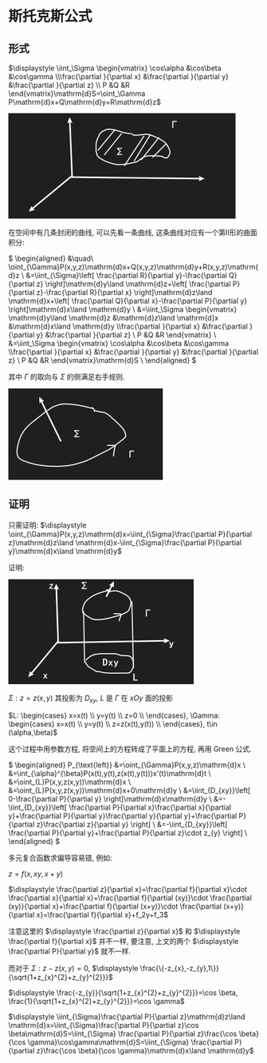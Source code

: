 # 斯托克斯公式

## 形式

$\displaystyle \iint_\Sigma \begin{vmatrix}	\cos\alpha &\cos\beta &\cos\gamma \\\frac{\partial }{\partial x}  &\frac{\partial }{\partial y}  &\frac{\partial }{\partial z}  \\	P &Q &R \end{vmatrix}\mathrm{d}S=\oint_\Gamma P\mathrm{d}x+Q\mathrm{d}y+R\mathrm{d}z$

![](images/2021-05-14-09-21-49.png)

在空间中有几条封闭的曲线, 可以先看一条曲线, 这条曲线对应有一个第Ⅱ形的曲面积分:

$
\begin{aligned}
&\quad\ \oint_{\Gamma}P(x,y,z)\mathrm{d}x+Q(x,y,z)\mathrm{d}y+R(x,y,z)\mathrm{d}z \\
&=\iint_{\Sigma}\left[ \frac{\partial R}{\partial y}-\frac{\partial Q}{\partial z} \right]\mathrm{d}y\land \mathrm{d}z+\left[ \frac{\partial P}{\partial z}-\frac{\partial R}{\partial x} \right]\mathrm{d}z\land \mathrm{d}x+\left[ \frac{\partial Q}{\partial x}-\frac{\partial P}{\partial y} \right]\mathrm{d}x\land \mathrm{d}y  \\
&=\iint_\Sigma \begin{vmatrix}	\mathrm{d}y\land \mathrm{d}z &\mathrm{d}z\land \mathrm{d}x &\mathrm{d}x\land \mathrm{d}y \\\frac{\partial }{\partial x}  &\frac{\partial }{\partial y}  &\frac{\partial }{\partial z}  \\	P &Q &R \end{vmatrix} \\
&=\iint_\Sigma \begin{vmatrix}	\cos\alpha &\cos\beta &\cos\gamma \\\frac{\partial }{\partial x}  &\frac{\partial }{\partial y}  &\frac{\partial }{\partial z}  \\	P &Q &R \end{vmatrix}\mathrm{d}S \\
\end{aligned}
$

其中 $\Gamma$ 的取向与 $\Sigma$ 的侧满足右手规则.

![](images/2021-05-14-09-30-13.png)

## 证明

只需证明: $\displaystyle \oint_{\Gamma}P(x,y,z)\mathrm{d}x=\iint_{\Sigma}\frac{\partial P}{\partial z}\mathrm{d}z\land \mathrm{d}x-\iint_{\Sigma}\frac{\partial P}{\partial y}\mathrm{d}x\land \mathrm{d}y$

证明:

![](images/2021-05-14-09-34-59.png)

$\Sigma: z=z(x,y)$ 其投影为 $D_{xy}$, $L$ 是 $\Gamma$ 在 $xOy$ 面的投影

$L: \begin{cases}
    x=x(t) \\
    y=y(t) \\
    z=0 \\
\end{cases},
\Gamma: \begin{cases}
    x=x(t) \\
    y=y(t) \\
    z=z(x(t),y(t)) \\
\end{cases},
t\in (\alpha,\beta)$

这个过程中用参数方程, 将空间上的方程转成了平面上的方程, 再用 Green 公式.

$
\begin{aligned}
P_{\text{left}} &=\oint_{\Gamma}P(x,y,z)\mathrm{d}x \\
&=\int_{\alpha}^{\beta}P(x(t),y(t),z(x(t),y(t)))x'(t)\mathrm{d}t \\
&=\oint_{L}P(x,y,z(x,y))\mathrm{d}x \\
&=\oint_{L}P(x,y,z(x,y))\mathrm{d}x+0\mathrm{d}y \\
&=\iint_{D_{xy}}\left[ 0-\frac{\partial P}{\partial y} \right]\mathrm{d}x\mathrm{d}y \\
&=-\iint_{D_{xy}}\left[ \frac{\partial P}{\partial x}\frac{\partial x}{\partial y}+\frac{\partial P}{\partial y}\frac{\partial y}{\partial y}+\frac{\partial P}{\partial z}\frac{\partial z}{\partial y} \right] \\
&=-\iint_{D_{xy}}\left[ \frac{\partial P}{\partial y}+\frac{\partial P}{\partial z}\cdot z_{y} \right] \\
\end{aligned}
$

多元复合函数求偏导容易错, 例如:

$z=f(x,xy,x+y)$

$\displaystyle \frac{\partial z}{\partial x}=\frac{\partial f}{\partial x}\cdot \frac{\partial x}{\partial x}+\frac{\partial f}{\partial (xy)}\cdot \frac{\partial (xy)}{\partial x}+\frac{\partial f}{\partial (x+y)}\cdot \frac{\partial (x+y)}{\partial x}=\frac{\partial f}{\partial x}+f_2y+f_3$

注意这里的 $\displaystyle \frac{\partial z}{\partial x}$ 和 $\displaystyle \frac{\partial f}{\partial x}$ 并不一样, 要注意, 上文的两个 $\displaystyle \frac{\partial P}{\partial y}$ 就不一样.

而对于 $\Sigma: z-z(x,y)=0$, $\displaystyle \frac{\{-z_{x},-z_{y},1\}}{\sqrt{1+z_{x}^{2}+z_{y}^{2}}}$

$\displaystyle \frac{-z_{y}}{\sqrt{1+z_{x}^{2}+z_{y}^{2}}}=\cos \beta, \frac{1}{\sqrt{1+z_{x}^{2}+z_{y}^{2}}}=\cos \gamma$

$\displaystyle \iint_{\Sigma}\frac{\partial P}{\partial z}\mathrm{d}z\land \mathrm{d}x=\iint_{\Sigma}\frac{\partial P}{\partial z}\cos \beta\mathrm{d}S=\iint_{\Sigma} \frac{\partial P}{\partial z}\frac{\cos \beta}{\cos \gamma}\cos\gamma\mathrm{d}S=\iint_{\Sigma} \frac{\partial P}{\partial z}\frac{\cos \beta}{\cos \gamma}\mathrm{d}x\land \mathrm{d}y$

